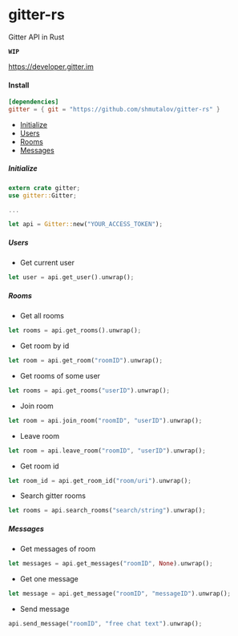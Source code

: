# gitter-rs
Gitter API in Rust 

 **`WIP`**

https://developer.gitter.im

#### Install

```toml
[dependencies]
gitter = { git = "https://github.com/shmutalov/gitter-rs" }
```

- [Initialize](#initialize)
- [Users](#users)
- [Rooms](#rooms)
- [Messages](#messages)

##### Initialize

```rust
extern crate gitter;
use gitter::Gitter;

...

let api = Gitter::new("YOUR_ACCESS_TOKEN");
```

##### Users

- Get current user

```rust
let user = api.get_user().unwrap();
```

##### Rooms

- Get all rooms
```rust
let rooms = api.get_rooms().unwrap();
```

- Get room by id
```rust
let room = api.get_room("roomID").unwrap();
```

- Get rooms of some user
```rust
let rooms = api.get_rooms("userID").unwrap();
```

- Join room
```rust
let room = api.join_room("roomID", "userID").unwrap();
```
	
- Leave room
```rust
let room = api.leave_room("roomID", "userID").unwrap();
```

- Get room id
```rust
let room_id = api.get_room_id("room/uri").unwrap();
```

- Search gitter rooms
```rust
let rooms = api.search_rooms("search/string").unwrap();
```

##### Messages

- Get messages of room
```rust
let messages = api.get_messages("roomID", None).unwrap();
```

- Get one message
```rust
let message = api.get_message("roomID", "messageID").unwrap();
```

- Send message
```rust
api.send_message("roomID", "free chat text").unwrap();
```